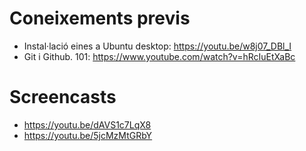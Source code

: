 # Coneixements previs
- Instal·lació eines a Ubuntu desktop: https://youtu.be/w8j07_DBl_I
- Git i Github. 101: https://www.youtube.com/watch?v=hRcIuEtXaBc

# Screencasts
- https://youtu.be/dAVS1c7LqX8
- https://youtu.be/5jcMzMtGRbY
